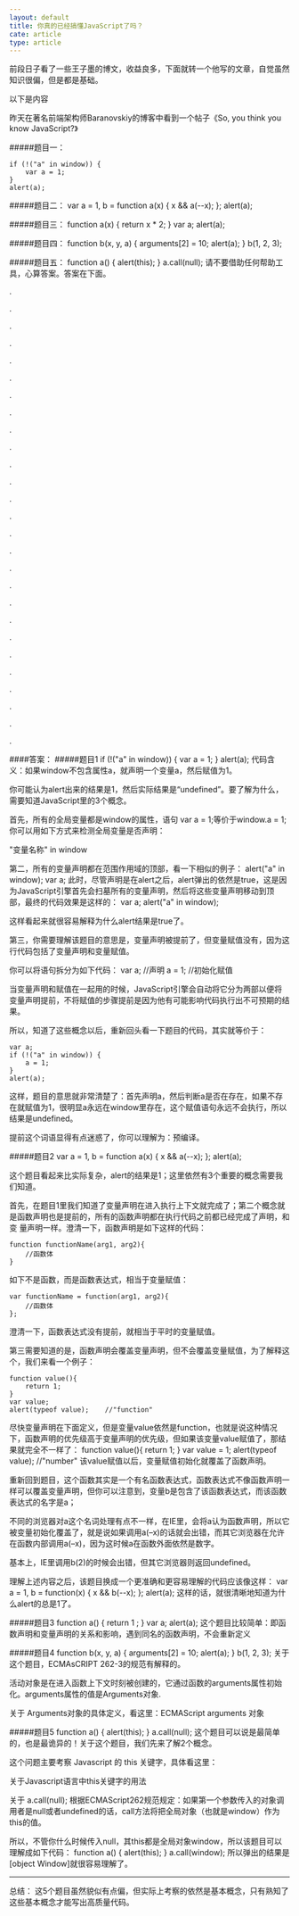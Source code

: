 ```yaml
---
layout: default
title: 你真的已经搞懂JavaScript了吗？
cate: article
type: article
---
```


前段日子看了一些王子墨的博文，收益良多，下面就转一个他写的文章，自觉虽然知识很偏，但是都是基础。

以下是内容

<!--more-->


昨天在著名前端架构师Baranovskiy的博客中看到一个帖子《So, you think you know JavaScript?》
 
#####题目一：

	if (!("a" in window)) {
	    var a = 1;
	}
	alert(a);
 
#####题目二：
	var a = 1,
	    b = function a(x) {
	        x && a(--x);
	    };
	alert(a);
 
#####题目三：
	function a(x) {
	    return x * 2;
	}
	var a;
	alert(a);
 
#####题目四：
	function b(x, y, a) {
	    arguments[2] = 10;
	    alert(a);
	}
	b(1, 2, 3);
 
#####题目五：
	function a() {
	    alert(this);
	}
	a.call(null);
请不要借助任何帮助工具，心算答案。答案在下面。

.

.

.

.

.

.

.

.

.

.

.

.

.

.

.

.

.

.

.

.

.

.

.

.

.

.

.

####答案：
#####题目1
	if (!("a" in window)) {
	    var a = 1;
	}
	alert(a);
代码含义：如果window不包含属性a，就声明一个变量a，然后赋值为1。

你可能认为alert出来的结果是1，然后实际结果是“undefined”。要了解为什么，需要知道JavaScript里的3个概念。

首先，所有的全局变量都是window的属性，语句 var a = 1;等价于window.a = 1; 你可以用如下方式来检测全局变量是否声明：

"变量名称" in window

第二，所有的变量声明都在范围作用域的顶部，看一下相似的例子：
	alert("a" in window);
	var a;
	此时，尽管声明是在alert之后，alert弹出的依然是true，这是因为JavaScript引擎首先会扫墓所有的变量声明，然后将这些变量声明移动到顶部，最终的代码效果是这样的：
	var a;
	alert("a" in window);
	
这样看起来就很容易解释为什么alert结果是true了。

第三，你需要理解该题目的意思是，变量声明被提前了，但变量赋值没有，因为这行代码包括了变量声明和变量赋值。

你可以将语句拆分为如下代码：
	var a;    //声明
	a = 1;    //初始化赋值
	
当变量声明和赋值在一起用的时候，JavaScript引擎会自动将它分为两部以便将变量声明提前，不将赋值的步骤提前是因为他有可能影响代码执行出不可预期的结果。

所以，知道了这些概念以后，重新回头看一下题目的代码，其实就等价于：

	var a;
	if (!("a" in window)) {
	    a = 1;
	}
	alert(a);
	
这样，题目的意思就非常清楚了：首先声明a，然后判断a是否在存在，如果不存在就赋值为1，很明显a永远在window里存在，这个赋值语句永远不会执行，所以结果是undefined。

提前这个词语显得有点迷惑了，你可以理解为：预编译。
 
#####题目2
	var a = 1,
	    b = function a(x) {
	        x && a(--x);
	    };
	alert(a);
	
这个题目看起来比实际复杂，alert的结果是1；这里依然有3个重要的概念需要我们知道。

首先，在题目1里我们知道了变量声明在进入执行上下文就完成了；第二个概念就是函数声明也是提前的，所有的函数声明都在执行代码之前都已经完成了声明，和变
量声明一样。澄清一下，函数声明是如下这样的代码：

	function functionName(arg1, arg2){
	    //函数体
	}
	
如下不是函数，而是函数表达式，相当于变量赋值：

	var functionName = function(arg1, arg2){
	    //函数体
	};
澄清一下，函数表达式没有提前，就相当于平时的变量赋值。

第三需要知道的是，函数声明会覆盖变量声明，但不会覆盖变量赋值，为了解释这个，我们来看一个例子：

	function value(){
	    return 1;
	}
	var value;
	alert(typeof value);    //"function"
尽快变量声明在下面定义，但是变量value依然是function，也就是说这种情况下，函数声明的优先级高于变量声明的优先级，但如果该变量value赋值了，那结果就完全不一样了：
	function value(){
	    return 1;
	}
	var value = 1;
	alert(typeof value);    //"number"
该value赋值以后，变量赋值初始化就覆盖了函数声明。

重新回到题目，这个函数其实是一个有名函数表达式，函数表达式不像函数声明一样可以覆盖变量声明，但你可以注意到，变量b是包含了该函数表达式，而该函数表达式的名字是a；

不同的浏览器对a这个名词处理有点不一样，在IE里，会将a认为函数声明，所以它被变量初始化覆盖了，就是说如果调用a(–x)的话就会出错，而其它浏览器在允许在函数内部调用a(–x)，因为这时候a在函数外面依然是数字。

基本上，IE里调用b(2)的时候会出错，但其它浏览器则返回undefined。


理解上述内容之后，该题目换成一个更准确和更容易理解的代码应该像这样：
	var a = 1,
	    b = function(x) {
	        x && b(--x);
	    };
	alert(a);
这样的话，就很清晰地知道为什么alert的总是1了。
 
#####题目3
	function a() {
	    return 1 ;
	}
	var a;
	alert(a);
这个题目比较简单：即函数声明和变量声明的关系和影响，遇到同名的函数声明，不会重新定义
 
#####题目4
	function b(x, y, a) {
	    arguments[2] = 10;
	    alert(a);
	}
	b(1, 2, 3);
关于这个题目，ECMAsCRIPT 262-3的规范有解释的。

活动对象是在进入函数上下文时刻被创建的，它通过函数的arguments属性初始化。arguments属性的值是Arguments对象.

关于 Arguments对象的具体定义，看这里：ECMAScript arguments 对象
 
#####题目5
	function a() {
	    alert(this);
	}
	a.call(null);
这个题目可以说是最简单的，也是最诡异的！关于这个题目，我们先来了解2个概念。

这个问题主要考察 Javascript 的 this 关键字，具体看这里：

关于Javascript语言中this关键字的用法
 
关于 a.call(null);  根据ECMAScript262规范规定：如果第一个参数传入的对象调用者是null或者undefined的话，call方法将把全局对象（也就是window）作为this的值。

所以，不管你什么时候传入null，其this都是全局对象window，所以该题目可以理解成如下代码：
	function a() {
	    alert(this);
	}
	a.call(window);
所以弹出的结果是[object Window]就很容易理解了。
 
---------------
总结：
这5个题目虽然貌似有点偏，但实际上考察的依然是基本概念，只有熟知了这些基本概念才能写出高质量代码。

